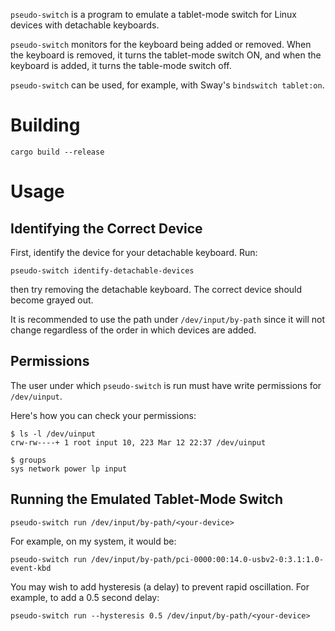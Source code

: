 
`pseudo-switch` is a program to emulate a tablet-mode switch for Linux devices with detachable keyboards.

`pseudo-switch` monitors for the keyboard being added or removed. When the keyboard is removed, it turns the tablet-mode switch ON, and when the keyboard is added, it turns the table-mode switch off.

`pseudo-switch` can be used, for example, with Sway's `bindswitch tablet:on`.

# Building

```
cargo build --release
```

# Usage

## Identifying the Correct Device

First, identify the device for your detachable keyboard. Run:

```
pseudo-switch identify-detachable-devices
```

then try removing the detachable keyboard. The correct device should become grayed out.

It is recommended to use the path under `/dev/input/by-path` since it will not change regardless of the order in which devices are added.

## Permissions

The user under which `pseudo-switch` is run must have write permissions for `/dev/uinput`.

Here's how you can check your permissions:

```
$ ls -l /dev/uinput
crw-rw----+ 1 root input 10, 223 Mar 12 22:37 /dev/uinput

$ groups
sys network power lp input
```

## Running the Emulated Tablet-Mode Switch

```
pseudo-switch run /dev/input/by-path/<your-device>
```

For example, on my system, it would be:

```
pseudo-switch run /dev/input/by-path/pci-0000:00:14.0-usbv2-0:3.1:1.0-event-kbd  
```

You may wish to add hysteresis (a delay) to prevent rapid oscillation. For example, to add a 0.5 second delay:

```
pseudo-switch run --hysteresis 0.5 /dev/input/by-path/<your-device>
```

